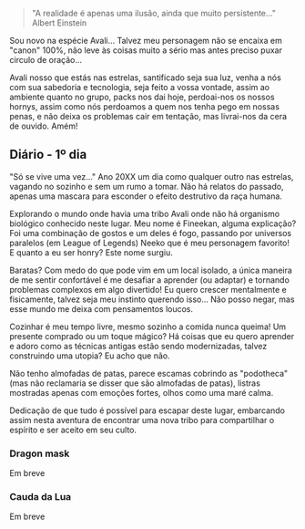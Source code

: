> "A realidade é apenas uma ilusão, ainda que muito persistente..." Albert Einstein

Sou novo na espécie Avali... Talvez meu personagem não se encaixa em "canon" 100%, não leve às coisas muito a sério mas antes preciso puxar circulo de oração...

Avali nosso que estás nas estrelas, santificado seja sua luz, venha a nós com sua sabedoria e tecnologia, seja feito a vossa vontade, assim ao ambiente quanto no grupo, packs nos dai hoje, perdoai-nos os nossos hornys, assim como nós perdoamos a quem nos tenha pego em nossas penas, e não deixa os problemas cair em tentação, mas livrai-nos da cera de ouvido. Amém!

## Diário - 1º dia

"Só se vive uma vez..." Ano 20XX um dia como qualquer outro nas estrelas, vagando no sozinho e sem um rumo a tomar. Não há relatos do passado, apenas uma mascara para esconder o efeito destrutivo da raça humana.

Explorando o mundo onde havia uma tribo Avali onde não há organismo biológico conhecido neste lugar. Meu nome é Fineekan, alguma explicação? Foi uma combinação de gostos e um deles é fogo, passando por universos paralelos (em League of Legends) Neeko que é meu personagem favorito! E quanto a eu ser honry? Este nome surgiu.

Baratas? Com medo do que pode vim em um local isolado, a única maneira de me sentir confortável é me desafiar a aprender (ou adaptar) e tornando problemas complexos em algo divertido! Eu quero crescer mentalmente e fisicamente, talvez seja meu instinto querendo isso... Não posso negar, mas esse mundo me deixa com pensamentos loucos.

Cozinhar é meu tempo livre, mesmo sozinho a comida nunca queima! Um presente comprado ou um toque mágico? Há coisas que eu quero aprender e adoro como as técnicas antigas estão sendo modernizadas, talvez construindo uma utopia? Eu acho que não.

Não tenho almofadas de patas, parece escamas cobrindo as "podotheca" (mas não reclamaria se disser que são almofadas de patas), listras mostradas apenas com emoções fortes, olhos como uma maré calma.

Dedicação de que tudo é possível para escapar deste lugar, embarcando assim nesta aventura de encontrar uma nova tribo para compartilhar o espírito e ser aceito em seu culto.

### Dragon mask

Em breve

### Cauda da Lua

Em breve
